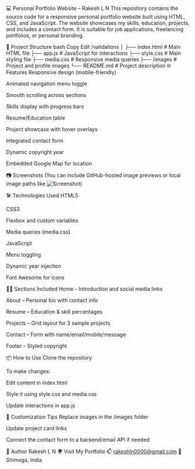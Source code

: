 💻 Personal Portfolio Website – Rakesh L N
This repository contains the source code for a responsive personal portfolio website built using HTML, CSS, and JavaScript. The website showcases my skills, education, projects, and includes a contact form. It is suitable for job applications, freelancing portfolios, or personal branding.

📁 Project Structure
bash
Copy
Edit
/validations
│
├── index.html               # Main HTML file
├── app.js                   # JavaScript for interactions
├── style.css                # Main styling file
├── media.css                # Responsive media queries
├── /images                  # Project and profile images
└── README.md                # Project description
🌐 Features
Responsive design (mobile-friendly)

Animated navigation menu toggle

Smooth scrolling across sections

Skills display with progress bars

Resume/Education table

Project showcase with hover overlays

Integrated contact form

Dynamic copyright year

Embedded Google Map for location

📷 Screenshots
(You can include GitHub-hosted image previews or local image paths like ![Screenshot](./images/page2.jpeg))

🛠️ Technologies Used
HTML5

CSS3

Flexbox and custom variables

Media queries (media.css)

JavaScript

Menu toggling

Dynamic year injection

Font Awesome for icons

🧑‍🎓 Sections Included
Home – Introduction and social media links

About – Personal bio with contact info

Resume – Education & skill percentages

Projects – Grid layout for 3 sample projects

Contact – Form with name/email/mobile/message

Footer – Styled copyright

📦 How to Use
Clone the repository



To make changes:

Edit content in index.html

Style it using style.css and media.css

Update interactions in app.js

🔧 Customization Tips
Replace images in the /images folder

Update project card links

Connect the contact form to a backend/email API if needed

👤 Author
Rakesh L N
🌍 Visit My Portfolio
📫 rakeshln0000@gmail.com
📍 Shimoga, India

